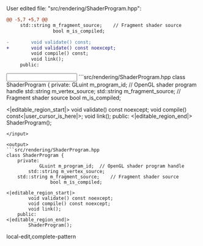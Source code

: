 <events>
User edited file: "src/rendering/ShaderProgram.hpp":

```diff
@@ -5,7 +5,7 @@
     std::string m_fragment_source;    // Fragment shader source
                 bool m_is_compiled;

-        void validate() const;
+        void validate() const noexcept;
         void compile() const;
         void link();
     public:
```
</events>

<input>
```src/rendering/ShaderProgram.hpp
class ShaderProgram {
    private:
            GLuint m_program_id;  // OpenGL shader program handle
        std::string m_vertex_source;
    std::string m_fragment_source;    // Fragment shader source
                bool m_is_compiled;

<|editable_region_start|>
        void validate() const noexcept;
        void compile() const<|user_cursor_is_here|>;
        void link();
    public:
<|editable_region_end|>
        ShaderProgram();
```
</input>

<output>
```src/rendering/ShaderProgram.hpp
class ShaderProgram {
    private:
            GLuint m_program_id;  // OpenGL shader program handle
        std::string m_vertex_source;
    std::string m_fragment_source;    // Fragment shader source
                bool m_is_compiled;

<|editable_region_start|>
        void validate() const noexcept;
        void compile() const noexcept;
        void link();
    public:
<|editable_region_end|>
        ShaderProgram();
```
</output>

<labels>
local-edit,complete-pattern
</labels>
